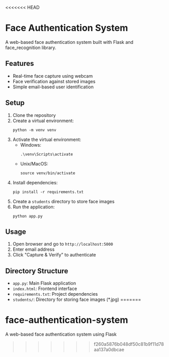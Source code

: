 <<<<<<< HEAD
# Face Authentication System

A web-based face authentication system built with Flask and face_recognition library.

## Features
- Real-time face capture using webcam
- Face verification against stored images
- Simple email-based user identification

## Setup
1. Clone the repository
2. Create a virtual environment:
   ```
   python -m venv venv
   ```
3. Activate the virtual environment:
   - Windows:
     ```
     .\venv\Scripts\activate
     ```
   - Unix/MacOS:
     ```
     source venv/bin/activate
     ```
4. Install dependencies:
   ```
   pip install -r requirements.txt
   ```
5. Create a `students` directory to store face images
6. Run the application:
   ```
   python app.py
   ```

## Usage
1. Open browser and go to `http://localhost:5000`
2. Enter email address
3. Click "Capture & Verify" to authenticate

## Directory Structure
- `app.py`: Main Flask application
- `index.html`: Frontend interface
- `requirements.txt`: Project dependencies
- `students/`: Directory for storing face images (*.jpg)
=======
# face-authentication-system
A web-based face authentication system using Flask
>>>>>>> f260a5876b048df50c81b9f11d78aa137a0dbcae
